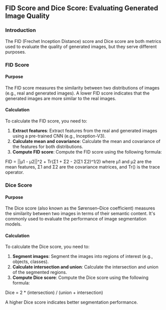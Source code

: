 ## FID Score and Dice Score: Evaluating Generated Image Quality
### Introduction
The FID (Frechet Inception Distance) score and Dice score are both metrics used to evaluate the quality of generated images, but they serve different purposes.

### FID Score
#### Purpose
The FID score measures the similarity between two distributions of images (e.g., real and generated images). A lower FID score indicates that the generated images are more similar to the real images.

#### Calculation
To calculate the FID score, you need to:
1. **Extract features**: Extract features from the real and generated images using a pre-trained CNN (e.g., Inception-V3).
2. **Calculate mean and covariance**: Calculate the mean and covariance of the features for both distributions.
3. **Compute FID score**: Compute the FID score using the following formula:

FID = ||μ1 - μ2||^2 + Tr(Σ1 + Σ2 - 2(Σ1 Σ2)^1/2)
where μ1 and μ2 are the mean features, Σ1 and Σ2 are the covariance matrices, and Tr() is the trace operator.

### Dice Score
#### Purpose
The Dice score (also known as the Sørensen–Dice coefficient) measures the similarity between two images in terms of their semantic content. It's commonly used to evaluate the performance of image segmentation models.

#### Calculation
To calculate the Dice score, you need to:
1. **Segment images**: Segment the images into regions of interest (e.g., objects, classes).
2. **Calculate intersection and union**: Calculate the intersection and union of the segmented regions.
3. **Compute Dice score**: Compute the Dice score using the following formula:

Dice = 2 * (intersection) / (union + intersection)

A higher Dice score indicates better segmentation performance.